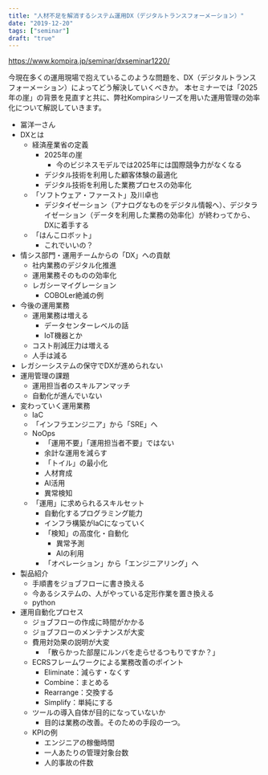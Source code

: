 ```yaml
---
title: "人材不足を解消するシステム運用DX（デジタルトランスフォーメーション）"
date: "2019-12-20"
tags: ["seminar"]
draft: "true"
---
```


https://www.kompira.jp/seminar/dxseminar1220/

今現在多くの運用現場で抱えているこのような問題を、DX（デジタルトランスフォーメーション）によってどう解決していくべきか。
本セミナーでは「2025年の崖」の背景を見直すと共に、弊社Kompiraシリーズを用いた運用管理の効率化について解説していきます。


* 冨洋一さん
* DXとは
  - 経済産業省の定義
    - 2025年の崖
      - 今のビジネスモデルでは2025年には国際競争力がなくなる
    - デジタル技術を利用した顧客体験の最適化
    - デジタル技術を利用した業務プロセスの効率化
  - 「ソフトウェア・ファースト」及川卓也
    - デジタイゼーション（アナログなものをデジタル情報へ）、デジタライゼーション（データを利用した業務の効率化）が終わってから、DXに着手する
  - 「はんこロボット」
    - これでいいの？
* 情シス部門・運用チームからの「DX」への貢献
  - 社内業務のデジタル化推進
  - 運用業務そのものの効率化
  - レガシーマイグレーション
    - COBOLer絶滅の例
* 今後の運用業務
  - 運用業務は増える
    - データセンターレベルの話
    - IoT機器とか
  - コスト削減圧力は増える
  - 人手は減る
* レガシーシステムの保守でDXが進められない
* 運用管理の課題
  - 運用担当者のスキルアンマッチ
  - 自動化が進んでいない
* 変わっていく運用業務
  - IaC
  - 「インフラエンジニア」から「SRE」へ
  - NoOps
    - 「運用不要」「運用担当者不要」ではない
    - 余計な運用を減らす
    - 「トイル」の最小化
    - 人材育成
    - AI活用
    - 異常検知
  - 「運用」に求められるスキルセット
    - 自動化するプログラミング能力
    - インフラ構築がIaCになっていく
    - 「検知」の高度化・自動化
      - 異常予測
      - AIの利用
    - 「オペレーション」から「エンジニアリング」へ
* 製品紹介
  - 手順書をジョブフローに書き換える
  - 今あるシステムの、人がやっている定形作業を置き換える
  - python
* 運用自動化プロセス
  - ジョブフローの作成に時間がかかる
  - ジョブフローのメンテナンスが大変
  - 費用対効果の説明が大変
    - 「散らかった部屋にルンバを走らせるつもりですか？」
  - ECRSフレームワークによる業務改善のポイント
    - Eliminate：減らす・なくす
    - Combine：まとめる
    - Rearrange：交換する
    - Simplify：単純にする
  - ツールの導入自体が目的になっていないか
    - 目的は業務の改善。そのための手段の一つ。
  - KPIの例
    - エンジニアの稼働時間
    - 一人あたりの管理対象台数
    - 人的事故の件数

